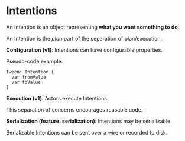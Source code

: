 # Intentions

An Intention is an object representing **what you want something to do**.

An Intention is the *plan* part of the separation of plan/execution.

**Configuration (v1)**: Intentions can have configurable properties.

Pseudo-code example:

    Tween: Intention {
      var fromValue
      var toValue
    }

**Execution (v1)**: Actors execute Intentions.

This separation of concerns encourages reusable code.

**Serialization (feature: serialization)**: Intentions may be serializable.

Serializable Intentions can be sent over a wire or recorded to disk.
